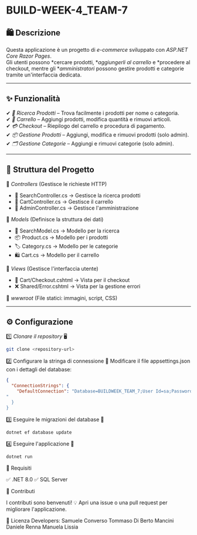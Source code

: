 # BUILD-WEEK-4_TEAM-7

## 🛍 Descrizione  

Questa applicazione è un progetto di *e-commerce* sviluppato con *ASP.NET Core Razor Pages*.  
Gli utenti possono *cercare prodotti, **aggiungerli al carrello* e *procedere al checkout, mentre gli **amministratori* possono gestire prodotti e categorie tramite un'interfaccia dedicata.  

---

## ✨ Funzionalità  

✔ *🔎 Ricerca Prodotti* – Trova facilmente i prodotti per nome o categoria.  
✔ *🛒 Carrello* – Aggiungi prodotti, modifica quantità e rimuovi articoli.  
✔ *💳 Checkout* – Riepilogo del carrello e procedura di pagamento.  
✔ *📦 Gestione Prodotti* – Aggiungi, modifica e rimuovi prodotti (solo admin).  
✔ *🗂 Gestione Categorie* – Aggiungi e rimuovi categorie (solo admin).  

---

## 📁 Struttura del Progetto  

📂 *Controllers* (Gestisce le richieste HTTP)  
- 🧐 SearchController.cs → Gestisce la ricerca prodotti  
- 🛒 CartController.cs → Gestisce il carrello  
- 🔧 AdminController.cs → Gestisce l'amministrazione  

📂 *Models* (Definisce la struttura dei dati)  
- 🔎 SearchModel.cs → Modello per la ricerca  
- 📦 Product.cs → Modello per i prodotti  
- 🏷 Category.cs → Modello per le categorie  
- 🛍 Cart.cs → Modello per il carrello  

📂 *Views* (Gestisce l'interfaccia utente)  
- 🛒 Cart/Checkout.cshtml → Vista per il checkout  
- ❌ Shared/Error.cshtml → Vista per la gestione errori  

📂 *wwwroot* (File statici: immagini, script, CSS)  

---

## ⚙ Configurazione  

1️⃣ *Clonare il repository* 🖥

```bash
git clone <repository-url>
```

2️⃣ Configurare la stringa di connessione 🔧
Modificare il file appsettings.json con i dettagli del database:

```json
{
  "ConnectionStrings": {
    "DefaultConnection": "Database=BUILDWEEK_TEAM_7;User Id=sa;Password=sa;TrustServerCertificate=true;"
"
  }
}
```

3️⃣ Eseguire le migrazioni del database 📂

```bash
dotnet ef database update
```

4️⃣ Eseguire l'applicazione 🚀

```bash
dotnet run
```

📌 Requisiti

✅ .NET 8.0
✅ SQL Server

🤝 Contributi

I contributi sono benvenuti! 💡
Apri una issue o una pull request per migliorare l'applicazione.

📜 Licenza
Developers:
Samuele Converso
Tommaso Di Berto Mancini
Daniele Renna
Manuela Lissia
